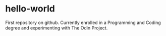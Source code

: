 # hello-world
First repository on github.
Currently enrolled in a Programming and Coding degree and experimenting with The Odin Project.
